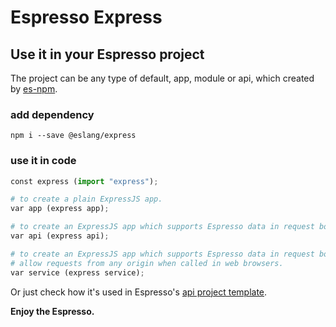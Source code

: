 # Espresso Express

## Use it in your Espresso project
The project can be any type of default, app, module or api, which created by [es-npm](https://www.npmjs.com/package/@eslang/es-npm).

### add dependency
```shell
npm i --save @eslang/express

```

### use it in code
```python
const express (import "express");

# to create a plain ExpressJS app.
var app (express app);

# to create an ExpressJS app which supports Espresso data in request body.
var api (express api);

# to create an ExpressJS app which supports Espresso data in request body and
# allow requests from any origin when called in web browsers.
var service (express service);

```

Or just check how it's used in Espresso's [api project template](https://github.com/NirlStudio/es-npm-template-api).


**Enjoy the Espresso.**
